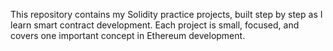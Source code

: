 This repository contains my Solidity practice projects, built step by step as I learn smart contract development.
Each project is small, focused, and covers one important concept in Ethereum development.

